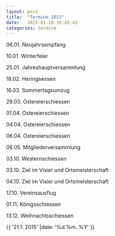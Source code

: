 ```yaml
---
layout: post
title:  "Termine 2015"
date:   2015-01-10 16:45:42
categories: termine 
---
```

<span class="pastdue">06.01. Neujahrsempfang</span>

<span class="pastdue">10.01. Winterfeier </span>

25.01. Jahreshauptversammlung

18.02. Heringsessen

16.03. Sommertagsumzug

29.03. Ostereierschiessen

01.04. Ostereierschiessen

04.04. Ostereierschiessen

06.04. Ostereierschiessen

06.05. Mitgliederversammlung

03.10. Westernschiessen

03.10. Ziel im Visier und Ortsmeisterschaft

04.10. Ziel im Visier und Ortsmeisterschaft

17.10. Vereinsausflug

01.11. Königsschiessen

13.12. Weihnachtsschiessen

{{ '21.1. 2015' |date: '%d.%m. %Y' }}
